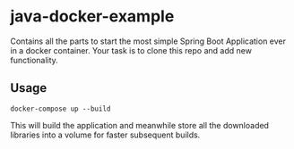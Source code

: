 # java-docker-example

Contains all the parts to start the most simple Spring Boot Application ever in a docker container. Your task is to clone this repo and add new functionality. 

## Usage

```
docker-compose up --build
```
This will build the application and meanwhile store all the downloaded libraries into a volume for faster subsequent builds. 

